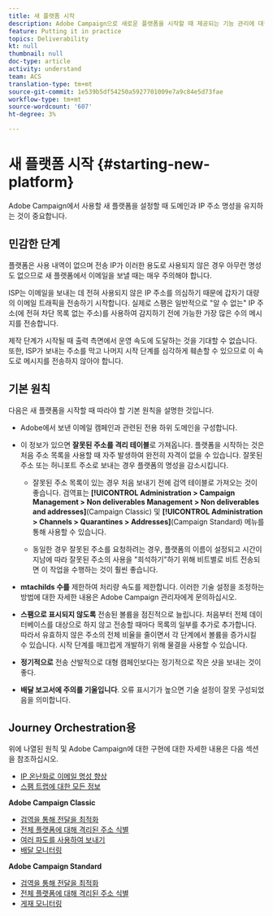 ```yaml
---
title: 새 플랫폼 시작
description: Adobe Campaign으로 새로운 플랫폼을 시작할 때 제공되는 기능 관리에 대한 자세한 내용을 살펴보십시오.
feature: Putting it in practice
topics: Deliverability
kt: null
thumbnail: null
doc-type: article
activity: understand
team: ACS
translation-type: tm+mt
source-git-commit: 1e539b5df54250a5927701009e7a9c84e5d73fae
workflow-type: tm+mt
source-wordcount: '607'
ht-degree: 3%

---
```



# 새 플랫폼 시작 {#starting-new-platform}

Adobe Campaign에서 사용할 새 플랫폼을 설정할 때 도메인과 IP 주소 명성을 유지하는 것이 중요합니다.

## 민감한 단계

플랫폼은 사용 내역이 없으며 전송 IP가 이러한 용도로 사용되지 않은 경우 아무런 명성도 없으므로 새 플랫폼에서 이메일을 보낼 때는 매우 주의해야 합니다.

ISP는 이메일을 보내는 데 전혀 사용되지 않은 IP 주소를 의심하기 때문에 갑자기 대량의 이메일 트래픽을 전송하기 시작합니다. 실제로 스팸은 일반적으로 &quot;알 수 없는&quot; IP 주소(에 전혀 차단 목록 없는 주소)를 사용하여 감지하기 전에 가능한 가장 많은 수의 메시지를 전송합니다.

제작 단계가 시작될 때 출력 측면에서 운영 속도에 도달하는 것을 기대할 수 없습니다. 또한, ISP가 보내는 주소를 막고 나머지 시작 단계를 심각하게 훼손할 수 있으므로 이 속도로 메시지를 전송하지 않아야 합니다.

## 기본 원칙

다음은 새 플랫폼을 시작할 때 따라야 할 기본 원칙을 설명한 것입니다.

* Adobe에서 보낸 이메일 캠페인과 관련된 전용 하위 도메인을 구성합니다.

* 이 정보가 있으면 **잘못된 주소를 격리 테이블**로 가져옵니다.
플랫폼을 시작하는 것은 처음 주소 목록을 사용할 때 자주 발생하여 완전히 자격이 없을 수 있습니다. 잘못된 주소 또는 허니포트 주소로 보내는 경우 플랫폼의 명성을 감소시킵니다.

   * 잘못된 주소 목록이 있는 경우 처음 보내기 전에 검역 테이블로 가져오는 것이 좋습니다. 검역표는 **[!UICONTROL Administration > Campaign Management > Non deliverables Management > Non deliverables and addresses]**(Campaign Classic) 및 **[!UICONTROL Administration > Channels > Quarantines > Addresses]**(Campaign Standard) 메뉴를 통해 사용할 수 있습니다.

   * 동일한 경우 잘못된 주소를 요청하려는 경우, 플랫폼의 이름이 설정되고 시간이 지남에 따라 잘못된 주소의 사용을 &quot;희석하기&quot;하기 위해 비트별로 비트 전송되면 이 작업을 수행하는 것이 훨씬 좋습니다.

* **mtachilds 수를** 제한하여 처리량 속도를 제한합니다. 이러한 기술 설정을 조정하는 방법에 대한 자세한 내용은 Adobe Campaign 관리자에게 문의하십시오.

* **스팸으로 표시되지 않도록** 전송된 볼륨을 점진적으로 늘립니다. 처음부터 전체 데이터베이스를 대상으로 하지 않고 전송할 때마다 목록의 일부를 추가로 추가합니다. 따라서 유효하지 않은 주소의 전체 비율을 줄이면서 각 단계에서 볼륨을 증가시킬 수 있습니다. 시작 단계를 매끄럽게 개발하기 위해 물결을 사용할 수 있습니다.

* **정기적으로** 전송 산발적으로 대형 캠페인보다는 정기적으로 작은 샷을 보내는 것이 좋다.
* **배달 보고서에 주의를 기울입니다**. 오류 표시기가 높으면 기술 설정이 잘못 구성되었음을 의미합니다.

## Journey Orchestration용

위에 나열된 원칙 및 Adobe Campaign에 대한 구현에 대한 자세한 내용은 다음 섹션을 참조하십시오.

* [IP 온난화로 이메일 명성 향상](../../help/additional-resources/increase-reputation-with-ip-warming.md)
* [스팸 트랩에 대한 모든 정보](../../help/additional-resources/all-about-spam-traps.md)

**Adobe Campaign Classic**

* [검역을 통해 전달을 최적화](https://experienceleague.adobe.com/docs/campaign-classic/using/sending-messages/monitoring-deliveries/understanding-quarantine-management.html#optimizing-your-delivery-through-quarantines)
* [전체 플랫폼에 대해 격리된 주소 식별](https://experienceleague.adobe.com/docs/campaign-classic/using/sending-messages/monitoring-deliveries/understanding-quarantine-management.html#identifying-quarantined-addresses-for-the-entire-platform)
* [여러 파도를 사용하여 보내기](https://experienceleague.adobe.com/docs/campaign-classic/using/sending-messages/key-steps-when-creating-a-delivery/steps-sending-the-delivery.html#sending-using-multiple-waves)
* [배달 모니터링](https://experienceleague.adobe.com/docs/campaign-classic/using/sending-messages/monitoring-deliveries/about-delivery-monitoring.html#sending-messages)

**Adobe Campaign Standard**

* [검역을 통해 전달을 최적화](https://experienceleague.adobe.com/docs/campaign-standard/using/testing-and-sending/monitoring-messages/understanding-quarantine-management.html#optimizing-your-delivery-through-quarantines)
* [전체 플랫폼에 대해 격리된 주소 식별](https://experienceleague.adobe.com/docs/campaign-standard/using/testing-and-sending/monitoring-messages/understanding-quarantine-management.html)
* [게재 모니터링](https://experienceleague.adobe.com/docs/campaign-standard/using/testing-and-sending/monitoring-messages/monitoring-a-delivery.html)
